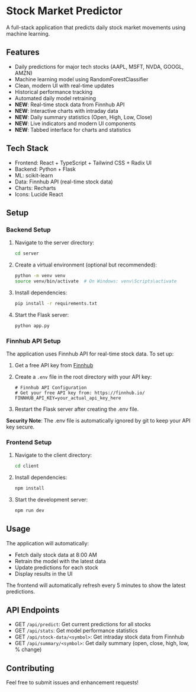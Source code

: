# Stock Market Predictor

A full-stack application that predicts daily stock market movements using machine learning.

## Features

- Daily predictions for major tech stocks (AAPL, MSFT, NVDA, GOOGL, AMZN)
- Machine learning model using RandomForestClassifier
- Clean, modern UI with real-time updates
- Historical performance tracking
- Automated daily model retraining
- **NEW**: Real-time stock data from Finnhub API
- **NEW**: Interactive charts with intraday data
- **NEW**: Daily summary statistics (Open, High, Low, Close)
- **NEW**: Live indicators and modern UI components
- **NEW**: Tabbed interface for charts and statistics

## Tech Stack

- Frontend: React + TypeScript + Tailwind CSS + Radix UI
- Backend: Python + Flask
- ML: scikit-learn
- Data: Finnhub API (real-time stock data)
- Charts: Recharts
- Icons: Lucide React

## Setup

### Backend Setup

1. Navigate to the server directory:
   ```bash
   cd server
   ```

2. Create a virtual environment (optional but recommended):
   ```bash
   python -m venv venv
   source venv/bin/activate  # On Windows: venv\Scripts\activate
   ```

3. Install dependencies:
   ```bash
   pip install -r requirements.txt
   ```

4. Start the Flask server:
   ```bash
   python app.py
   ```

### Finnhub API Setup

The application uses Finnhub API for real-time stock data. To set up:

1. Get a free API key from [Finnhub](https://finnhub.io/)
2. Create a `.env` file in the root directory with your API key:
   ```
   # Finnhub API Configuration
   # Get your free API key from: https://finnhub.io/
   FINNHUB_API_KEY=your_actual_api_key_here
   ```

3. Restart the Flask server after creating the .env file.

**Security Note**: The .env file is automatically ignored by git to keep your API key secure.

### Frontend Setup

1. Navigate to the client directory:
   ```bash
   cd client
   ```

2. Install dependencies:
   ```bash
   npm install
   ```

3. Start the development server:
   ```bash
   npm run dev
   ```

## Usage

The application will automatically:
- Fetch daily stock data at 8:00 AM
- Retrain the model with the latest data
- Update predictions for each stock
- Display results in the UI

The frontend will automatically refresh every 5 minutes to show the latest predictions.

## API Endpoints

- GET `/api/predict`: Get current predictions for all stocks
- GET `/api/stats`: Get model performance statistics
- GET `/api/stock-data/<symbol>`: Get intraday stock data from Finnhub
- GET `/api/summary/<symbol>`: Get daily summary (open, close, high, low, % change)

## Contributing

Feel free to submit issues and enhancement requests! 